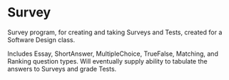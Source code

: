 Survey
======

Survey program, for creating and taking Surveys and Tests, created for a Software Design class.

Includes Essay, ShortAnswer, MultipleChoice, TrueFalse, Matching, and Ranking question types. Will eventually supply ability to tabulate the answers to Surveys and grade Tests.
